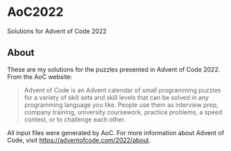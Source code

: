 # AoC2022
Solutions for Advent of Code 2022

## About
These are my solutions for the puzzles presented in Advent of Code 2022. From the AoC website:

> Advent of Code is an Advent calendar of small programming puzzles for a variety of skill sets and skill levels that can be solved in any programming language you like. People use them as interview prep, company training, university coursework, practice problems, a speed contest, or to challenge each other.

All input files were generated by AoC. For more information about Advent of Code, visit https://adventofcode.com/2022/about.
